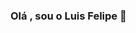### Olá , sou o Luis Felipe 👋

<script>
  document.write("Olá")
<script>
<div>
  <a href="https://github.com/luisfsm">
  <img height="180em" src="https://github-readme-stats.vercel.app/api?username=luisfsm&show_icons=true&theme=dark&include_all_commits=true&count_private=true"/>
  <img height="180em" src="https://github-readme-stats.vercel.app/api/top-langs/?username=luisfsm&layout=compact&langs_count=7&theme=dark"/>
</div>
<div style="display: inline_block"><br>
  

  <img align="center" height="30" width="40" src="https://image.flaticon.com/icons/png/512/226/226777.png">
  <img align="center" height="30" width="40" src="https://image.flaticon.com/icons/png/512/2772/2772165.png">
  <img align="center" height="30" width="40" src="https://img.icons8.com/color/452/spring-logo.png">
  <img align="center" height="30" width="40" src="https://img.icons8.com/color/452/javascript--v1.png">
</div>
 
  ##
  
  <a href="https://www.linkedin.com/in/lfsm/" target="_blank"><img src="https://img.shields.io/badge/-LinkedIn-%230077B5?style=for-the-badge&logo=linkedin&logoColor=white" target="_blank"></a>  
</div>

![Snake animation](https://github.com/rafaballerini/rafaballerini/blob/output/github-contribution-grid-snake.svg)
